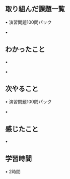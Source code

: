 ## 取り組んだ課題一覧
• 演習問題100問パック


• 


## わかったこと
• 

• 


## 次やること
• 演習問題100問パック 


• 


## 感じたこと
• 

## 学習時間
• 2時間